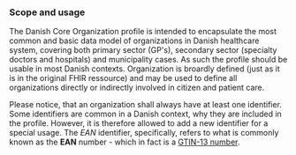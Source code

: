 ### Scope and usage
The Danish Core Organization profile is intended to encapsulate the most common and basic data model of organizations in Danish healthcare system, covering both primary sector (GP's), secondary sector (specialty doctors and hospitals) and municipality cases. As such the profile should be usable in most Danish contexts. Organization is broardly defined (just as it is in the original FHIR ressource) and may be used to define all organizations directly or indirectly involved in citizen and patient care. 

Please notice, that an organization shall always have at least one identifier. Some identifiers are common in a Danish context, why they are included in the profile. However, it is therefore allowed to add a new identifier for a special usage. The *EAN* identifier, specifically, refers to what is commonly known as the **EAN** number - which in fact is a [GTIN-13 number](https://en.wikipedia.org/wiki/Global_Trade_Item_Number).